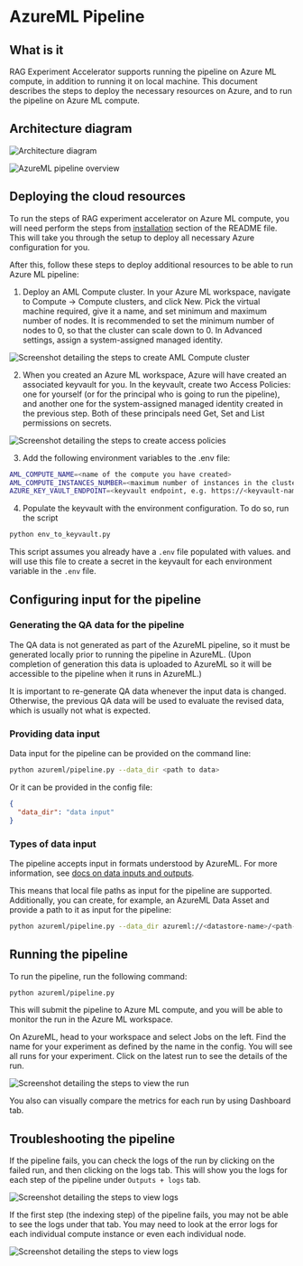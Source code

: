 # AzureML Pipeline

## What is it

RAG Experiment Accelerator supports running the pipeline on Azure ML compute, in addition to running it on local machine. This document describes the steps to deploy the necessary resources on Azure, and to run the pipeline on Azure ML compute.

## Architecture diagram

![Architecture diagram](../images/AzureMLPipeline.drawio.png)

![AzureML pipeline overview](../images/azureml_pipeline_overview.png)

## Deploying the cloud resources 

To run the steps of RAG experiment accelerator on Azure ML compute, you will need perform the steps from [installation](../README.md#installation) section of the README file. This will take you through the setup to deploy all necessary Azure configuration for you.

After this, follow these steps to deploy additional resources to be able to run Azure ML pipeline:

1. Deploy an AML Compute cluster. In your Azure ML workspace, navigate to Compute -> Compute clusters, and click New. Pick the virtual machine required, give it a name, and set minimum and maximum number of nodes. It is recommended to set the minimum number of nodes to 0, so that the cluster can scale down to 0. In Advanced settings, assign a system-assigned managed identity.

![Screenshot detailing the steps to create AML Compute cluster](../images/create_compute_cluster.png)

2. When you created an Azure ML workspace, Azure will have created an associated keyvault for you. In the keyvault, create two Access Policies: one for yourself (or for the principal who is going to run the pipeline), and another one for the system-assigned managed identity created in the previous step. Both of these principals need Get, Set and List permissions on secrets.

![Screenshot detailing the steps to create access policies](../images/create_access_policies.png)

3. Add the following environment variables to the .env file:

```bash
AML_COMPUTE_NAME=<name of the compute you have created>
AML_COMPUTE_INSTANCES_NUMBER=<maximum number of instances in the cluster>
AZURE_KEY_VAULT_ENDPOINT=<keyvault endpoint, e.g. https://<keyvault-name>.vault.azure.net>
```

4. Populate the keyvault with the environment configuration. To do so, run the script

```bash
python env_to_keyvault.py
```

This script assumes you already have a `.env` file populated with values. and will use this file to create a secret in the keyvault for each environment variable in the `.env` file.

## Configuring input for the pipeline

### Generating the QA data for the pipeline

The QA data is not generated as part of the AzureML pipeline, so it must be generated locally prior to
running the pipeline in AzureML. (Upon completion of generation this data is uploaded to AzureML so it
will be accessible to the pipeline when it runs in AzureML.)

It is important to re-generate QA data whenever the input data is changed. Otherwise, the previous QA data
will be used to evaluate the revised data, which is usually not what is expected. 

### Providing data input

Data input for the pipeline can be provided on the command line:

```bash
python azureml/pipeline.py --data_dir <path to data>
```

Or it can be provided in the config file:

```json
{
  "data_dir": "data input"
}
```

### Types of data input

The pipeline accepts input in formats understood by AzureML. For more information, see [docs on data inputs and outputs](https://learn.microsoft.com/en-us/azure/machine-learning/how-to-manage-inputs-outputs-pipeline?view=azureml-api-2&tabs=cli#path-and-mode-for-data-inputsoutputs).

This means that local file paths as input for the pipeline are supported. Additionally, you can create, for example, an AzureML Data Asset and provide a path to it as input for the pipeline:

```bash
python azureml/pipeline.py --data_dir azureml://<datastore-name>/<path-to-data>
```

## Running the pipeline

To run the pipeline, run the following command:

```bash
python azureml/pipeline.py
```

This will submit the pipeline to Azure ML compute, and you will be able to monitor the run in the Azure ML workspace.

On AzureML, head to your workspace and select Jobs on the left. Find the name for your experiment as defined by the name in the config. You will see all runs for your experiment. Click on the latest run to see the details of the run.

![Screenshot detailing the steps to view the run](../images/view_list_of_runs.png)

You also can visually compare the metrics for each run by using Dashboard tab. 

## Troubleshooting the pipeline

If the pipeline fails, you can check the logs of the run by clicking on the failed run, and then clicking on the logs tab. This will show you the logs for each step of the pipeline under `Outputs + logs` tab.

![Screenshot detailing the steps to view logs](../images/view_logs.png)

If the first step (the indexing step) of the pipeline fails, you may not be able to see the logs under that tab. You may need to look at the error logs for each individual compute instance or even each individual node.

![Screenshot detailing the steps to view logs](../images/view_logs_parallel_step.png)